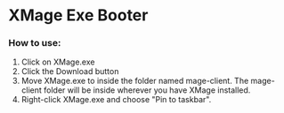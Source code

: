 # XMage Exe Booter
### How to use:
1. Click on XMage.exe
2. Click the Download button
3. Move XMage.exe to inside the folder named mage-client. The mage-client folder will be inside wherever you have XMage installed.
4. Right-click XMage.exe and choose "Pin to taskbar".